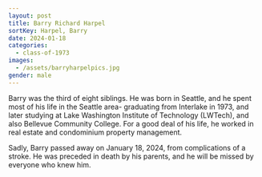 ```yaml
---
layout: post
title: Barry Richard Harpel
sortKey: Harpel, Barry
date: 2024-01-18
categories:
  - class-of-1973
images:
  - /assets/barryharpelpics.jpg
gender: male
---
```

Barry was the third of eight siblings. He was born in Seattle, and he spent most of his life in the Seattle area- graduating from Interlake in 1973, and later studying at Lake Washington Institute of Technology (LWTech), and also Bellevue Community College. For a good deal of his life, he worked in real estate and condominium property management.

Sadly, Barry passed away on January 18, 2024, from complications of a stroke. He was preceded in death by his parents, and he will be missed by everyone who knew him.